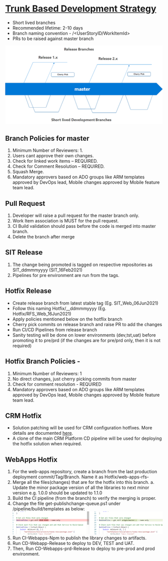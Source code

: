 # [Trunk Based Development Strategy](https://trunkbaseddevelopment.com)

- Short lived branches
- Recommended lifetime: 2-10 days
- Branch naming convention - <developername>/<UserStoryID/WorkItemId>
- PRs to be raised against master branch

![image.png](/.attachments/image-a49e2356-66d1-4521-9577-c0b2aadff9e5.png)

## Branch Policies for master
1. Minimum Number of Reviewers: 1.
1. Users cant approve their own changes.
1. Check for linked work items – REQUIRED.
1. Check for Comment Resolution – REQUIRED.
1. Squash Merge.
1. Mandatory approvers based on ADO groups like ARM templates approved by DevOps lead, Mobile changes approved by Mobile feature team lead.

## Pull Request
1. Developer will raise a pull request for the master branch only.
1. Work Item association is MUST for the pull request.
1. CI Build validation should pass before the code is merged into master branch.
1. Delete the branch after merge 

## SIT Release
1. The change being promoted is tagged on respective repositories as SIT_ddmmmyyyy (SIT_16Feb2021)
1. Pipelines for pre environment are run from the tags.

## Hotfix Release

- Create release branch from latest stable tag (Eg. SIT_Web_06Jun2021)
- Follow this naming Hotfix/<Phase>_<Component>_ddmmmyyyy (Eg. Hotfix/RFS_Web_16Jun2021)
- Apply policies mentioned below on the hotflix branch
- Cherry pick commits on release branch and raise PR to add the changes
- Run CI/CD Pipelines from release branch
- Sanity testing will be done on lower environments (dev,tst,uat) before promoting it to pre/prd (if the changes are for pre/prd only, then it is not required)

## Hotfix Branch Policies - 
1. Minimum Number of Reviewers: 1
1. No direct changes, just cherry picking commits from master
1. Check for comment resolution - REQUIRED
1. Mandatory approvers based on ADO groups like ARM templates approved by DevOps lead, Mobile changes approved by Mobile feature team lead.

## CRM Hotfix
- Solution patching will be used for CRM configuration hotfixes. More details are documented [here](https://docs.microsoft.com/en-us/power-platform/alm/create-patches-simplify-solution-updates).
- A clone of the main CRM Platform CD pipeline will be used for deploying the hotfix solution when required.

## WebApps Hotfix

1. For the web-apps repository, create a branch from the last production deployment commit/Tag/Branch. Name it as Hotfix/web-apps-rfs-<DDMMMYYYY>
2. Merge all the files(changes) that are for the hotfix into this branch.
a. Update the minor package version of all the libraries to next minor version e.g. 1.0.0 should be updated to 1.1.0
3. Build the CI pipeline (from the branch) to verify the merging is proper.
4. Change the file get-publishchange-queue.ps1 under /pipeline/build/templates as below:
![image.png](/.attachments/image-61c86fb3-7ef6-4cff-adb5-65439a6f65a5.png)
5. Run CI-Webapps-Npm to publish the library changes to artifacts.
6. Run CD-Webapp-Release to deploy to DEV, TEST and UAT.
7. Then, Run CD-Webapps-prd-Release to deploy to pre-prod and prod environment.

